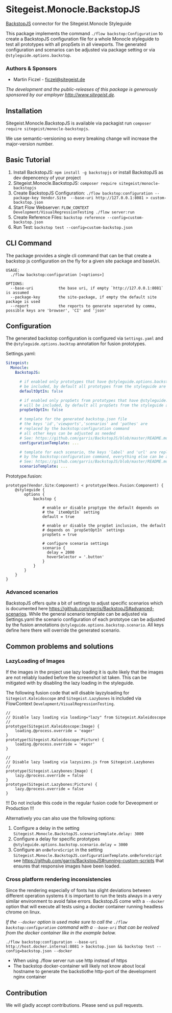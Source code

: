 # Sitegeist.Monocle.BackstopJS
[BackstopJS](https://garris.github.io/BackstopJS) connector for the Sitegeist.Monocle Styleguide

This package implements the command `./flow backstop:Configuration` to create a BackstopJS configuration file for 
a whole Monocle styleguide to test all prototypes with all propSets in all viewports. The generated configuration 
and scenarios can be adjusted via package setting or via `@styleguide.options.backstop`. 

### Authors & Sponsors

* Martin Ficzel - ficzel@sitegeist.de

*The development and the public-releases of this package is generously sponsored
by our employer http://www.sitegeist.de.*

## Installation

Sitegeist.Monocle.BackstopJS is available via packagist run `composer require sitegeist/monocle-backstopjs`.

We use semantic-versioning so every breaking change will increase the major-version number.

## Basic Tutorial 

1. Install BackstopJS: `npm install -g backstopjs` or install BackstopJS as dev depencency of your project
2. Sitegeist.Monocle.BackstopJS: `composer require sitegeist/monocle-backstopjs`
2. Create BackstopJS Configuration: `./flow backstop:configuration --package-key Vendor.Site  --base-uri http://127.0.0.1:8081 > custom-backstop.json` 
3. Start Flow Webserver: `FLOW_CONTEXT Development/VisualRegressionTesting ./flow server:run`
4. Create Reference Files: `backstop reference --config=custom-backstop.json`
5. Run Test: `backstop test --config=custom-backstop.json`

## CLI Command

The package provides a single cli command that can be that create a backstop js configuration on the
fly for a given site package and baseUri.

```
USAGE:
  ./flow backstop:configuration [<options>]

OPTIONS:
  --base-uri           the base uri, if empty `http://127.0.0.1:8081` is assumed
  --package-key        the site-package, if empty the default site package is used
  --report             the reports to generate seperated by comma, possible keys are 'browser', 'CI' and 'json'
```

## Configuration

The generated backstop configuration is configured via `Settings.yaml` and the `@styleguide.options.backtop`
annotation for fusion prototypes. 

Settings.yaml:
```yaml
Sitegeist:
  Monocle:
    BackstopJS:

      # if enabled only prototypes that have @styleguide.options.backstop.default = true will
      # be included, by default all prototypes from the styleguide are included
      defaultOptIn: false

      # if enabled only propSets from prototypes that have @styleguide.options.backstop.propSets = true
      # will be included, by default all propSets from the styleguide are included
      propSetOptIn: false

      # template for the generated backstop.json file
      # the keys 'id','viewports','scenarios' and 'pathes' are
      # replaced by the backstop:configuration command
      # all other keys can be adjusted as needed 
      # See: https://github.com/garris/BackstopJS/blob/master/README.md
      configurationTemplate: ...

      # template for each scenario, the keys 'label' and 'url' are replaced 
      # by the backstop:configuration command, everything else can be adjusted as needed  
      # See: https://github.com/garris/BackstopJS/blob/master/README.md#advanced-scenarios
      scenarioTemplate: ...     
```

Prototype.fusion:
```
prototype(Vendor.Site:Component) < prototype(Neos.Fusion:Component) {
    @styleguide {
        options {
            backstop {

                # enable or disable proptype the default depends on
                # the `itemOptIn` setting
                default = true

                # enable or disable the propSet inclusion, the default
                # depends on `propSetOptIn` settings   
                propSets = true

                # configure scenario settings 
                scenario {
                  delay = 2000
                  hoverSelector = '.button'
                }
            }
        }
    }
}
```
### Advanced scenarios 

BackstopJS offers quite a bit of settings to adjust specific scenarios which is documented here https://github.com/garris/BackstopJS#advanced-scenarios. 
While the general scenario template can be adjusted via Settings.yaml the scenario configuration of each prototyoe can
be adjusted by the fusion  annotations `@styleguide.options.backstop.scenario`. All keys define here there will override 
the generated scenario.   

## Common problems and solutions 

### LazyLoading of Images 

If the images in the project use lazy loading it is quite likely that the images are not reliably loaded before the 
screenshot ist taken. This can be mitigated with by disabling the lazy loading in the styleguide. 

The following fusion code that will disable layzyloading for `Sitegeist.Kaleidoscope` and `Sitegeist.Lazybones`
is included via FlowContext `Development/VisualRegressionTesting`.

```
//
// Disable lazy loading via loading="lazy" from Sitegeist.Kaleidoscope
//
prototype(Sitegeist.Kaleidoscope:Image) {
    loading.@process.override = 'eager'
}
prototype(Sitegeist.Kaleidoscope:Picture) {
    loading.@process.override = 'eager'
}

//
// Disable lazy loading via lazysizes.js from Sitegeist.Lazybones
// 
prototype(Sitegeist.Lazybones:Image) {
    lazy.@process.override = false
}
prototype(Sitegeist.Lazybones:Picture) {
    lazy.@process.override = false
}
```
!!! Do not include this code in the regular fusion code for Deveopment or Production !!!


Alternatively you can also use the following options:

1. Configure a delay in the setting `Sitegeist.Monocle.BackstopJS.scenarioTemplate.delay: 3000`
2. Configure a delay for specific prototypes `@styleguide.options.backstop.scenario.delay = 3000`
3. Configure an `onBeforeScript` in the setting `Sitegeist.Monocle.BackstopJS.configurationTemplate.onBeforeScript` 
   see https://github.com/garris/BackstopJS#running-custom-scripts that ensures that responsive images have been loaded.
        
### Cross platform rendering inconsistencies

Since the rendering especially of fonts has slight deviations between different operation systems it is important
to run the tests always in a very similar environment to avoid false errors. BackstopJS come with a `--docker` option
that will execute all tests using a docker container running headless chrome on linux. 

_If the `--docker` option is used make sure to call the `./flow backstop:configuration` command with a `--base-uri` that can be 
reolved from the docker container like in the example below._

```
./flow backstop:configuration --base-uri http://host.docker.internal:8081 > backstop.json && backstop test --config=backstop.json --docker
```

- When using ./flow server run use http instead of https
- The backstop docker-container will likely not know about local hostname to generate the backstiothe http-port of the development nginx container 

## Contribution

We will gladly accept contributions. Please send us pull requests.
